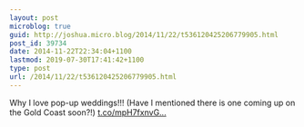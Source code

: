 ```yaml
---
layout: post
microblog: true
guid: http://joshua.micro.blog/2014/11/22/t536120425206779905.html
post_id: 39734
date: 2014-11-22T22:34:04+1100
lastmod: 2019-07-30T17:41:42+1100
type: post
url: /2014/11/22/t536120425206779905.html
---
```

Why I love pop-up weddings!!! (Have I mentioned there is one coming up on the Gold Coast soon?!) [t.co/mpH7fxnvG...](http://t.co/mpH7fxnvGc)

